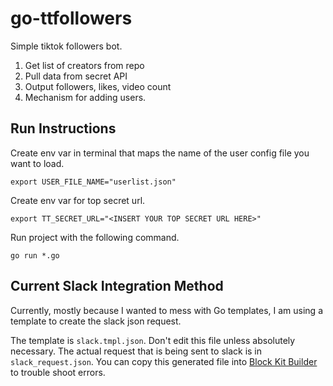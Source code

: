 # go-ttfollowers

Simple tiktok followers bot. 

1. Get list of creators from repo
2. Pull data from secret API
3. Output followers, likes, video count
4. Mechanism for adding users.


## Run Instructions

Create env var in terminal that maps the name of the user config file you want to load.
```
export USER_FILE_NAME="userlist.json"
```

Create env var for top secret url.
```
export TT_SECRET_URL="<INSERT YOUR TOP SECRET URL HERE>"
```

Run project with the following command.
```
go run *.go
```

## Current Slack Integration Method

Currently, mostly because I wanted to mess with Go templates, I am using a template to create the slack json request.

The template is ```slack.tmpl.json```. Don't edit this file unless absolutely necessary.
The actual request that is being sent to slack is in ```slack_request.json```. 
You can copy this generated file into [Block Kit Builder](https://app.slack.com/block-kit-builder) to trouble shoot errors.
